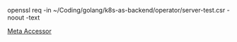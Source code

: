 openssl req -in ~/Coding/golang/k8s-as-backend/operator/server-test.csr -noout -text


[Meta Accessor](https://github.com/kubernetes/apimachinery/blob/master/pkg/api/meta/meta.go)